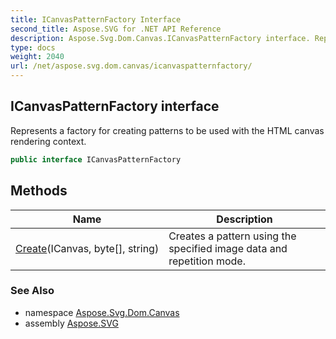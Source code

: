 ```yaml
---
title: ICanvasPatternFactory Interface
second_title: Aspose.SVG for .NET API Reference
description: Aspose.Svg.Dom.Canvas.ICanvasPatternFactory interface. Represents a factory for creating patterns to be used with the HTML canvas rendering context
type: docs
weight: 2040
url: /net/aspose.svg.dom.canvas/icanvaspatternfactory/
---
```

## ICanvasPatternFactory interface

Represents a factory for creating patterns to be used with the HTML canvas rendering context.

```csharp
public interface ICanvasPatternFactory
```

## Methods

| Name | Description |
| --- | --- |
| [Create](../../aspose.svg.dom.canvas/icanvaspatternfactory/create/)(ICanvas, byte[], string) | Creates a pattern using the specified image data and repetition mode. |

### See Also

* namespace [Aspose.Svg.Dom.Canvas](../../aspose.svg.dom.canvas/)
* assembly [Aspose.SVG](../../)
